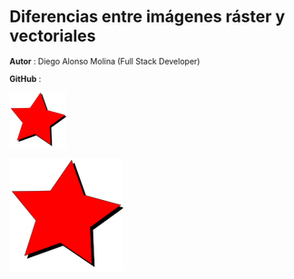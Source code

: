 # Diferencias entre imágenes ráster y vectoriales

**Autor** : Diego Alonso Molina (Full Stack Developer) 

**GitHub** : 

![Imagen ráster](/assets/imgs/star.png)

![Imagen vectorial](/assets/imgs/star.svg)